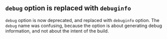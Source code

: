 ## `debug` option is replaced with `debuginfo`

`debug` option is now deprecated, and replaced with `debuginfo` option.
The `debug` name was confusing, because the option is about generating
debug information, and not about the intent of the build.
